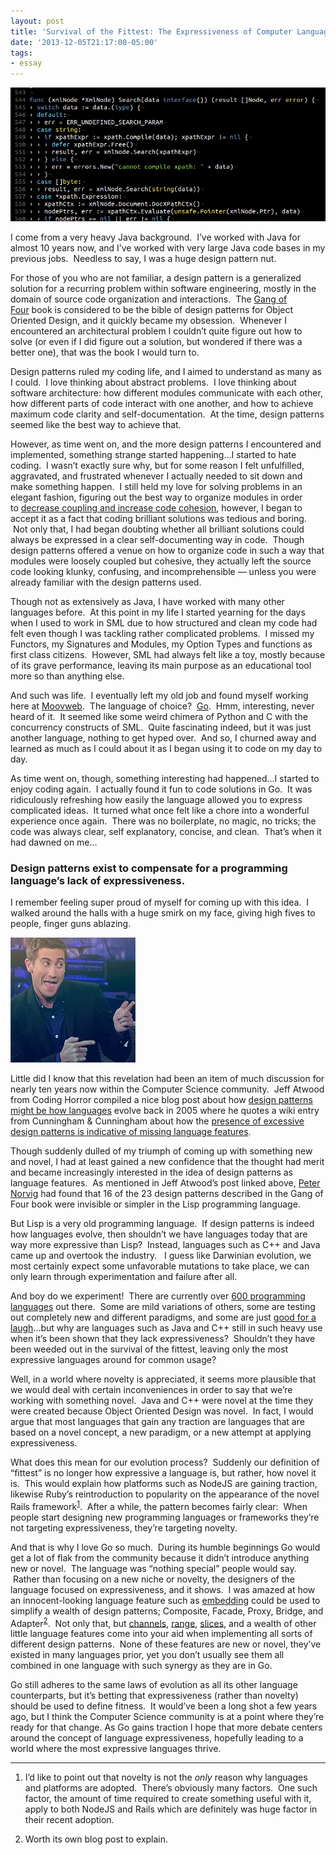 ```yaml
---
layout: post
title: 'Survival of the Fittest: The Expressiveness of Computer Languages'
date: '2013-12-05T21:17:00-05:00'
tags:
- essay
---
```


![](/images/essays/survival1.png)

I come from a very heavy Java background.  I’ve worked with Java for almost 10 years now, and I’ve worked with very large Java code bases in my previous jobs.  Needless to say, I was a huge design pattern nut.

For those of you who are not familiar, a design pattern is a generalized solution for a recurring problem within software engineering, mostly in the domain of source code organization and interactions.  The [Gang of Four](http://www.amazon.com/Design-Patterns-Elements-Reusable-Object-Oriented/dp/0201633612) book is considered to be the bible of design patterns for Object Oriented Design, and it quickly became my obsession.  Whenever I encountered an architectural problem I couldn’t quite figure out how to solve (or even if I did figure out a solution, but wondered if there was a better one), that was the book I would turn to.

Design patterns ruled my coding life, and I aimed to understand as many as I could.  I love thinking about abstract problems.  I love thinking about software architecture: how different modules communicate with each other, how different parts of code interact with one another, and how to achieve maximum code clarity and self-documentation.  At the time, design patterns seemed like the best way to achieve that.

However, as time went on, and the more design patterns I encountered and implemented, something strange started happening…I started to hate coding.  I wasn’t exactly sure why, but for some reason I felt unfulfilled, aggravated, and frustrated whenever I actually needed to sit down and make something happen.  I still held my love for solving problems in an elegant fashion, figuring out the best way to organize modules in order to [decrease coupling and increase code cohesion](http://en.wikipedia.org/wiki/Coupling_(computer_programming)), however, I began to accept it as a fact that coding brilliant solutions was tedious and boring.  Not only that, I had began doubting whether all brilliant solutions could always be expressed in a clear self-documenting way in code.  Though design patterns offered a venue on how to organize code in such a way that modules were loosely coupled but cohesive, they actually left the source code looking klunky, confusing, and incomprehensible — unless you were already familiar with the design patterns used.

Though not as extensively as Java, I have worked with many other languages before.  At this point in my life I started yearning for the days when I used to work in SML due to how structured and clean my code had felt even though I was tackling rather complicated problems.  I missed my Functors, my Signatures and Modules, my Option Types and functions as first class citizens.  However, SML had always felt like a toy, mostly because of its grave performance, leaving its main purpose as an educational tool more so than anything else.

And such was life.  I eventually left my old job and found myself working here at [Moovweb](http://moovweb.com/).  The language of choice?  [Go](http://golang.org/).  Hmm, interesting, never heard of it.  It seemed like some weird chimera of Python and C with the concurrency constructs of SML.  Quite fascinating indeed, but it was just another language, nothing to get hyped over.  And so, I churned away and learned as much as I could about it as I began using it to code on my day to day.

As time went on, though, something interesting had happened…I started to enjoy coding again.  I actually found it fun to code solutions in Go.  It was ridiculously refreshing how easily the language allowed you to express complicated ideas.  It turned what once felt like a chore into a wonderful experience once again.  There was no boilerplate, no magic, no tricks; the code was always clear, self explanatory, concise, and clean.  That’s when it had dawned on me…

### Design patterns exist to compensate for a programming language’s lack of expressiveness.

I remember feeling super proud of myself for coming up with this idea.  I walked around the halls with a huge smirk on my face, giving high fives to people, finger guns ablazing.

![](/images/essays/survival2.gif)

Little did I know that this revelation had been an item of much discussion for nearly ten years now within the Computer Science community.  Jeff Atwood from Coding Horror compiled a nice blog post about how [design patterns might be how languages](http://www.codinghorror.com/blog/2005/06/are-design-patterns-how-languages-evolve.html) evolve back in 2005 where he quotes a wiki entry from Cunningham & Cunningham about how the [presence of excessive design patterns is indicative of missing language features](http://c2.com/cgi/wiki?AreDesignPatternsMissingLanguageFeatures).

Though suddenly dulled of my triumph of coming up with something new and novel, I had at least gained a new confidence that the thought had merit and became increasingly interested in the idea of design patterns as language features.  As mentioned in Jeff Atwood’s post linked above, [Peter Norvig](http://norvig.com/design-patterns/) had found that 16 of the 23 design patterns described in the Gang of Four book were invisible or simpler in the Lisp programming language.

But Lisp is a very old programming language.  If design patterns is indeed how languages evolve, then shouldn’t we have languages today that are way more expressive than Lisp?  Instead, languages such as C++ and Java came up and overtook the industry.   I guess like Darwinian evolution, we most certainly expect some unfavorable mutations to take place, we can only learn through experimentation and failure after all.

And boy do we experiment!  There are currently over [600 programming languages](http://en.wikipedia.org/wiki/List_of_programming_languages) out there.  Some are mild variations of others, some are testing out completely new and different paradigms, and some are just [good for a laugh](http://en.wikipedia.org/wiki/Esoteric_programming_language)…but why are languages such as Java and C++ still in such heavy use when it’s been shown that they lack expressiveness?  Shouldn’t they have been weeded out in the survival of the fittest, leaving only the most expressive languages around for common usage?

Well, in a world where novelty is appreciated, it seems more plausible that we would deal with certain inconveniences in order to say that we’re working with something novel.  Java and C++ were novel at the time they were created because Object Oriented Design was novel.  In fact, I would argue that most languages that gain any traction are languages that are based on a novel concept, a new paradigm, or a new attempt at applying expressiveness.

What does this mean for our evolution process?  Suddenly our definition of “fittest” is no longer how expressive a language is, but rather, how novel it is.  This would explain how platforms such as NodeJS are gaining traction, likewise Ruby’s reintroduction to popularity on the appearance of the novel Rails framework<sup>[1](#captions)</sup>.  After a while, the pattern becomes fairly clear:  When people start designing new programming languages or frameworks they’re not targeting expressiveness, they’re targeting novelty.

And that is why I love Go so much.  During its humble beginnings Go would get a lot of flak from the community because it didn’t introduce anything new or novel.  The language was “nothing special” people would say.  Rather than focusing on a new niche or novelty, the designers of the language focused on expressiveness, and it shows.  I was amazed at how an innocent-looking language feature such as [embedding](http://golang.org/doc/effective_go.html#embedding) could be used to simplify a wealth of design patterns; Composite, Facade, Proxy, Bridge, and Adapter<sup>[2](#captions)</sup>.  Not only that, but [channels](http://golangtutorials.blogspot.com/2011/06/channels-in-go.html), [range](https://code.google.com/p/go-wiki/wiki/Range), [slices](http://blog.golang.org/slices), and a wealth of other little language features come into your aid when implementing all sorts of different design patterns.  None of these features are new or novel, they’ve existed in many languages prior, yet you don’t usually see them all combined in one language with such synergy as they are in Go.

Go still adheres to the same laws of evolution as all its other language counterparts, but it’s betting that expressiveness (rather than novelty) should be used to define fitness.  It would’ve been a long shot a few years ago, but I think the Computer Science community is at a point where they’re ready for that change. As Go gains traction I hope that more debate centers around the concept of language expressiveness, hopefully leading to a world where the most expressive languages thrive.

---
<a name="captions"></a>

1. I’d like to point out that novelty is not the *only* reason why languages and platforms are adopted.  There’s obviously many factors.  One such factor, the amount of time required to create something useful with it, apply to both NodeJS and Rails which are definitely was huge factor in their recent adoption.

2. Worth its own blog post to explain.
